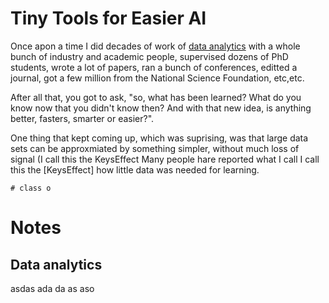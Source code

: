 # Tiny Tools for Easier AI

Once apon a time I did decades of work of [data analytics](#data-analytics) with a whole
bunch of industry and academic people, supervised dozens of PhD
students, wrote a lot of papers, ran a bunch of conferences, editted
a journal, got a few million from the National Science Foundation,
etc,etc.

After all that, you got to ask, "so, what has been learned? What do
you know now that you didn't know then? And with that new idea,
is anything 
better,
fasters, smarter or easier?".  

One thing that kept coming up, which was suprising, was 
that
large data sets can be approxmiated by something simpler,
without much loss of signal (I call this the KeysEffect  Many people hare reported what I call
I call this the [KeysEffect] 
how little data was needed for learning.  

    # class o


# Notes
## Data analytics
asdas
ada
da
as
aso

[DataAnalytics]: #dataanalytics
